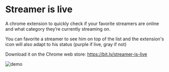 # Streamer is live

A chrome extension to quickly check if your favorite streamers are online and what category they’re currently streaming on.

You can favorite a streamer to see him on top of the list and the
extension's icon will also adapt to his status (purple if live, gray
if not)

Download it on the Chrome web store: https://bit.ly/streamer-is-live

![demo](https://i.imgur.com/4G9bzbG.gif)
